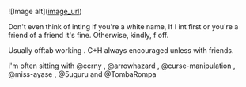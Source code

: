   ![Image alt]([image_url]([   (https://i.pinimg.com/736x/9b/08/6e/9b086eb578fd89d949a250d9a5b3309a.jpg)))

Don't even think of inting if you're a white name, If I int first or you're a friend of a friend it's fine. Otherwise, kindly, f off. 

Usually offtab working . C+H always encouraged unless with friends.

I'm often sitting with @ccrny , @arrowhazard , @curse-manipulation , @miss-ayase , @5uguru and @TombaRompa
<!---
Judgenvy/Judgenvy is a ✨ special ✨ repository because its `README.md` (this file) appears on your GitHub profile.
You can click the Preview link to take a look at your changes.
--->
